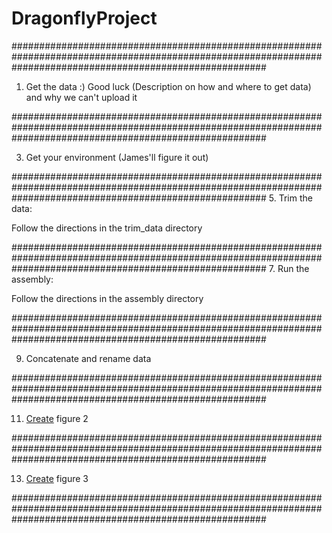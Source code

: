 # DragonflyProject
##############################################################################################################################################################

1. Get the data :) Good luck (Description on how and where to get data) and why we can't upload it

##############################################################################################################################################################

3. Get your environment (James'll figure it out)

##############################################################################################################################################################
5. Trim the data:

Follow the directions in the trim_data directory

##############################################################################################################################################################
7. Run the assembly:

Follow the directions in the assembly directory

##############################################################################################################################################################

9. Concatenate and rename data

##############################################################################################################################################################

11. [Create](/create_figure2) figure 2

##############################################################################################################################################################

13. [Create](/create_figure3) figure 3

##############################################################################################################################################################


